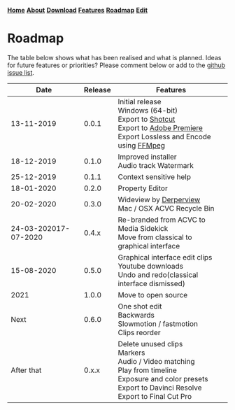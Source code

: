  [__Home__](https://ewoudwijma.github.io/MediaSidekick/)
[__About__](about.md)
[__Download__](download.md)
[__Features__](features.md)
[__Roadmap__](roadmap.md)
[__Edit__](https://github.com/ewoudwijma/MediaSidekick/edit/gh-pages/roadmap.md)

# Roadmap

The table below shows what has been realised and what is planned. Ideas for future features or priorities? Please comment below or add to the [github issue list](https://github.com/ewoudwijma/MediaSidekick/issues).

|Date|Release|Features|
|--- |--- |--- |
|13-11-2019|0.0.1|Initial release<br>Windows (64-bit)<br>Export to [Shotcut](https://shotcut.org/)<br>Export to [Adobe Premiere](https://www.adobe.com/products/premiere.html)<br>Export Lossless and Encode using [FFMpeg](https://www.ffmpeg.org/)|
|18-12-2019|0.1.0|Improved installer<br>Audio track Watermark|
|25-12-2019|0.1.1|Context sensitive help|
|18-01-2020|0.2.0|Property Editor|
|20-02-2020|0.3.0|Wideview by [Derperview](https://github.com/banelle/derperview)<br>Mac / OSX ACVC Recycle Bin|
|24-03-202017-07-2020|0.4.x|Re-branded from ACVC to Media Sidekick<br>Move from classical to graphical interface|
|15-08-2020|0.5.0|Graphical interface edit clips <br>Youtube downloads<br>Undo and redo(classical interface dismissed)|
|2021|1.0.0|Move to open source|
|Next|0.6.0|One shot edit<br>Backwards<br>Slowmotion / fastmotion  <br>Clips reorder|
|After that|0.x.x|Delete unused clips<br>Markers<br>Audio / Video matching<br>Play from timeline<br>Exposure and color presets<br>Export to Davinci Resolve<br>Export to Final Cut Pro|
